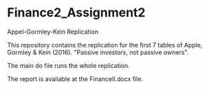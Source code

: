 # Finance2_Assignment2
Appel-Gormley-Kein Replication

This repository contains the replication for the first 7 tables of Apple, Gormley & Kein (2016). "Passive investors, not passive owners".

The main do file runs the whole replication.

The report is available at the FinanceII.docx file.
